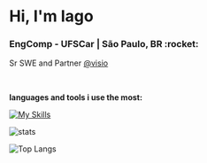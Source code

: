 <h1>Hi, I'm Iago </h1>

<h3>EngComp - UFSCar | São Paulo, BR :rocket:</h3>

Sr SWE and Partner [@visio](https://www.visio.ai/)

<br>

**languages and tools i use the most:**

[![My Skills](https://skillicons.dev/icons?i=python,node,docker,kubernetes,rabbitmq,kafka,mongodb,redis,postgres&theme=light)](https://skillicons.dev)
<!-- `cute color` -->

![stats](https://github-readme-stats.vercel.app/api?username=barelias&count_private=true&show_icons=true&bg_color=30,e96443,904e95&title_color=fff&text_color=fff)

![Top Langs](https://github-readme-stats.vercel.app/api/top-langs/?username=barelias&layout=compact&bg_color=30,e96443,904e95&title_color=fff&text_color=fff)

